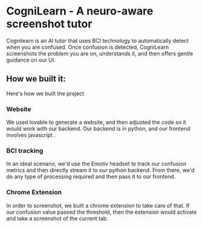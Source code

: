 # CogniLearn - A neuro-aware screenshot tutor
Cognilearn is an AI tutor that uses BCI technology to automatically detect when you are confused. Once confusion is detected, CogniLearn screenshots the problem you are on, understands it, and then offers gentle guidance on our UI.

## How we built it:
Here's how we built the project

### Website
We used lovable to generate a website, and then adjusted the code so it would work with our backend. Our backend is in python, and our frontend involves javascript .

### BCI tracking
In an ideal scenario, we'd use the Emotiv headset to track our confusion metrics and then directly stream it to our python backend. From there, we'd do any type of processing required and then pass it to our frontend.

### Chrome Extension
In order to screenshot, we built a chrome extension to take care of that. If our confusion value passed the threshold, then the extension would activate and take a screenshot of the current tab.
